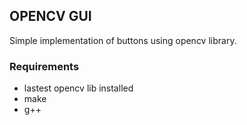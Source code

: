 ## OPENCV GUI ##

Simple implementation of buttons using opencv library.

### Requirements ###

* lastest opencv lib installed 
* make
* g++